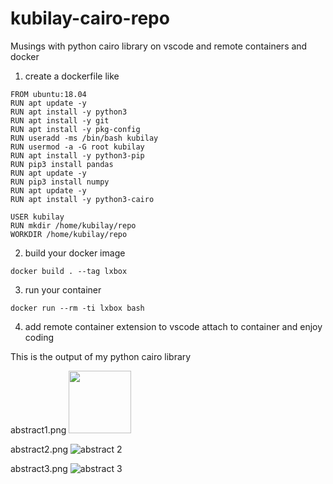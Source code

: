 # kubilay-cairo-repo

Musings with python cairo library on vscode and remote containers and docker

1. create a dockerfile like 

```
FROM ubuntu:18.04
RUN apt update -y
RUN apt install -y python3
RUN apt install -y git
RUN apt install -y pkg-config
RUN useradd -ms /bin/bash kubilay
RUN usermod -a -G root kubilay
RUN apt install -y python3-pip
RUN pip3 install pandas
RUN apt update -y
RUN pip3 install numpy 
RUN apt update -y
RUN apt install -y python3-cairo 

USER kubilay
RUN mkdir /home/kubilay/repo
WORKDIR /home/kubilay/repo
```

2. build your docker image 

```docker build . --tag lxbox```

3. run your container

```docker run --rm -ti lxbox bash```

4. add remote container extension to vscode attach to container and enjoy coding


This is the output of my python cairo library

abstract1.png
<img src="https://github.com/databasesystems/kubilay-cairo-repo/blob/master/repo/abstract1.png?raw=true" width="100" height="100" />

abstract2.png
![abstract 2](https://github.com/databasesystems/kubilay-cairo-repo/blob/master/repo/abstract2.png?raw=true)

abstract3.png
![abstract 3](https://github.com/databasesystems/kubilay-cairo-repo/blob/master/repo/abstract3.png?raw=true)
